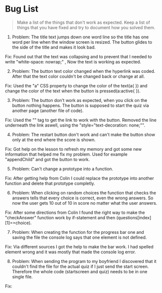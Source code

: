 # Bug List

> Make a list of the things that don't work as expected. Keep a list of things that you have fixed and try to document how you solved them.

1. Problem: The title text jumps down one word line so the title has one word per line when the window screen is resized. The button glides to the side of the title and makes it look bad. 

Fix: Found out that the text was collapsing and to prevent that I needed to write "white-space: nowrap;" , Now the text is working as expected.

2. Problem: The button text color changed when the hyperlink was coded. After that the text color couldn't be changed back or change at all.

Fix: Used the "a" CSS property to change the color of the text(a{ }) and change the color of the text when the button is pressed(a:active{ }).

3. Problem: The button don't work as expected, when you click on the button nothing happens. The button is supposed to start the quiz via another page (another file of code).

Fix: Used the "<a>" tag to get the link to work with the button. Removed the line underneath the link aswell, using the "style="text-decoration: none;"".

4. Problem: The restart button don't work and can't make the button show only at the end where the score is shown.

Fix: Got help on the lesson to refresh my memory and got some new information that helped me fix my problem. Used for example "appendChild" and got the button to work.

5. Problem: Can't change a prototype into a function.

Fix: After getting help from Colin I could replace the prototype into another function and delete that prototype completly.

6. Problem: When clicking on random choices the function that checks the answers tells that every choice is correct, even the wrong answers. So now the user gets 10 out of 10 in score no matter what the user answers.

Fix: After some directions from Colin I found the right way to make the "checkAnswer" function work by if-statement and then (questions[index][1]==choice).

7. Problem: When creating the function for the progress bar one and saving the file the console log says that one element is not defined. 

Fix: Via different sources I got the help to make the bar work. I had spelled element wrong and it was mostly that made the console log error.

8. Problem: When sending the program to my boyfriend I discovered that it couldn't find the file for the actual quiz if I just send the start screen. Therefore the whole code (startscreen and quiz) needs to be in one single file.

Fix: